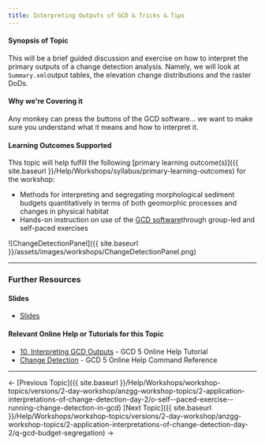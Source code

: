 ```yaml
---
title: Interpreting Outputs of GCD & Tricks & Tips
---
```


#### Synopsis of Topic

This will be a brief guided discussion and exercise on how to interpret the primary outputs of a change detection analysis. Namely, we will look at `Summary.xml`output tables, the elevation change distributions and the raster DoDs.

#### Why we're Covering it

Any monkey can press the buttons of the GCD software... we want to make sure you understand what it means and how to interpret it.

#### Learning Outcomes Supported

This topic will help fulfill the following [primary learning outcome(s)]({{ site.baseurl }}/Help/Workshops/syllabus/primary-learning-outcomes) for the workshop:

- Methods for interpreting and segregating morphological sediment budgets quantitatively in terms of both geomorphic processes and changes in physical habitat
- Hands-on instruction on use of the [GCD software](http://www.joewheaton.org/Home/research/software/GCD)through group-led and self-paced exercises

![ChangeDetectionPanel]({{ site.baseurl }}/assets/images/workshops/ChangeDetectionPanel.png)

------

### Further Resources

#### Slides

- [Slides](http://etal.usu.edu/GCD/Workshop/2014_ANZGG/P_InterpretingSedimentBudgets.pdf)

#### Relevant Online Help or Tutorials for this Topic

- [10. Interpreting GCD Outputs](http://gcd5help.joewheaton.org/tutorials--how-to/x-interpreting-gcd-outputs) - GCD 5 Online Help Tutorial
- [Change Detection](http://gcd5help.joewheaton.org/gcd-command-reference/gcd-analysis-menu/change-detection)  - GCD 5 Online Help Command Reference

------

← [Previous Topic]({{ site.baseurl }}/Help/Workshops/workshop-topics/versions/2-day-workshop/anzgg-workshop-topics/2-application-interpretations-of-change-detection-day-2/o-self--paced-exercise--running-change-detection-in-gcd)            [Next Topic]({{ site.baseurl }}/Help/Workshops/workshop-topics/versions/2-day-workshop/anzgg-workshop-topics/2-application-interpretations-of-change-detection-day-2/q-gcd-budget-segregation) →


